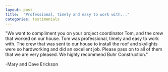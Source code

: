 ```yaml
---
layout: post
title:  "Professional, timely and easy to work with..."
categories: testimonials
---
```


"We want to compliment you on your project coordinator Tom, and the crew that worked on our house. Tom was professional, timely and easy to work with. The crew that was sent to our house to install the roof and skylights were so hardworking and did an excellent job. Please pass on to all of them that we are very pleased. We highly recommend Buhr Construction."

-Mary and Dave Erickson
